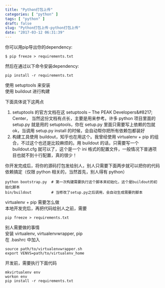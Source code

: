 ```yaml
---
title: "Python打包上传"
categories: [ "python" ]
tags: [ "python" ]
draft: false
slug: "Python打包上传-python打包上传"
date: "2017-03-12 06:31:39"
---
```




你可以用pip导出你的dependency:

    $ pip freeze > requirements.txt

然后在通过以下命令安装dependency:

    pip install -r requirements.txt

使用 setuptools 来安装  
使用 buildout 进行构建

下面具体说下这两点

  1. setuptools 的官方文档在这 setuptools &#8211; The PEAK Developers\&#8217; Center， 当然这份文档有点长，主要是用来参考。许多 python 项目里面的 setup.py 就是用的 setuptools，你在 setup.py 里面只需要写上依赖的包就 ok，当调用 setup.py install 的时候，会自动帮你把所有依赖包都装好
  2. 构建工具使用 buildout，知乎也在用这个。我曾经使用 virtualenv + pip 的组合，不过这个也还是比较麻烦的。用 buildout 的话，只需要写一个 buildout.cfg 就可以了，这个是一个 ini 格式的配置文件，一般情况下普通项目也就不到十行配置，真的很少！

你开发完成后，将你的源码打包发给别人，别人只需要下面两步就可以把你的代码依赖搞定（仅限 python 相关的，当然首先，别人得有 python）

    python bootstrap.py  # 第一次构建需要执行这个脚本来初始化，这个是buildout的初始化脚本
    bin/buildout         # 当修改了setup.py之后调用，会自动生成需要的脚本

virtualenv + pip 需要怎么做  
本地开发完后，再把代码给别人之前，需要

    pip freeze > requirements.txt

别人需要做的事情  
安装 virtualenv, virtualenvwrapper, pip  
在 .bashrc 中加入

    source path/to/virtualenvwrapper.sh
    export VENVS=path/to/virtualenv_home

开发前，需要执行下面代码

    mkvirtualenv env
    workon env
    pip install -r requirements.txt